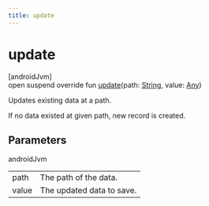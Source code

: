 ```yaml
---
title: update
---
```



# update



[androidJvm]\
open suspend override fun [update](update.html)(path: [String](https://kotlinlang.org/api/latest/jvm/stdlib/kotlin/-string/index.html), value: [Any](https://kotlinlang.org/api/latest/jvm/stdlib/kotlin/-any/index.html))



Updates existing data at a path.



If no data existed at given path, new record is created.



## Parameters


androidJvm

| | |
|---|---|
| path | The path of the data. |
| value | The updated data to save. |




